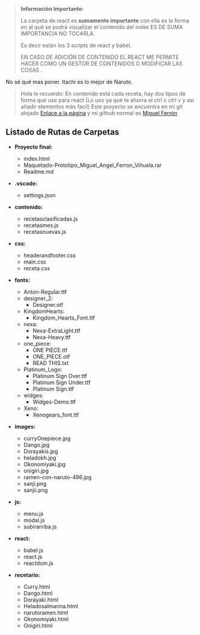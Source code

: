 > **Información Importante:**
> 
> La carpeta de react es **sumamente importante** con ella es la forma en al qué se podrá visualizar el contenido del index ES DE SUMA IMPORTANCIA NO TOCARLA.
>
> Es decir están los 3 scripts de react y babel.
> 
> EN CASO DE ADICIÓN DE CONTENIDO EL REACT ME PERMITE HACER COMO UN GESTOR DE CONTENIDOS O MODIFICAR LAS COSAS .

No sé qué mas poner. Itachi es lo mejor de Naruto.
>
>Hola le recuerdo: En contenido está cada receta, hay dos tipos de forma que use para react (Lo uso ya qué te ahorra el ctrl c ctrl v y así añadir elementos más facil)
Este proyecto se encuentra en mi git alojado [Enlace a la página](https://miguelferron.github.io/) y mi github normal es [Miguel Ferrón](https://github.com/MiguelFerron)

## Listado de Rutas de Carpetas

- **Proyecto final:**
  - index.html
  - Maquetado-Prototipo_Miguel_Angel_Ferron_Viñuela.rar
  - Readme.md

- **.vscode:**
  - settings.json

- **contenido:**
  - recetasclasificadas.js
  - recetasmes.js
  - recetasnuevas.js

- **css:**
  - headerandfooter.css
  - main.css
  - receta.css

- **fonts:**
  - Anton-Regular.ttf
  - designer_2:
    - Designer.otf
  - KingdomHearts:
    - Kingdom_Hearts_Font.ttf
  - nexa:
    - Nexa-ExtraLight.ttf
    - Nexa-Heavy.ttf
  - one_piece:
    - ONE PIECE.ttf
    - ONE_PIECE.otf
    - READ THIS.txt
  - Platinum_Logo:
    - Platinum Sign Over.ttf
    - Platinum Sign Under.ttf
    - Platinum Sign.ttf
  - widges:
    - Widges-Demo.ttf
  - Xeno:
    - Xenogears_font.ttf

- **images:**
  - curryOnepiece.jpg
  - Dango.jpg
  - Dorayakis.jpg
  - heladokh.jpg
  - Okonomiyaki.jpg
  - onigiri.jpg
  - ramen-con-naruto-486.jpg
  - sanji.png
  - sanjii.png

- **js:**
  - menu.js
  - modal.js
  - subirarriba.js

- **react:**
  - babel.js
  - react.js
  - reactdom.js

- **recetario:**
  - Curry.html
  - Dango.html
  - Dorayaki.html
  - Heladosalmarina.html
  - narutoramen.html
  - Okonomiyaki.html
  - Onigiri.html
